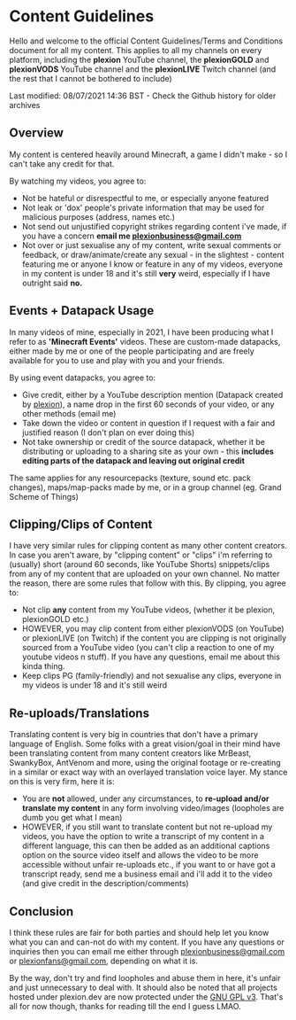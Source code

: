# Content Guidelines

Hello and welcome to the official Content Guidelines/Terms and Conditions document for all my content. This applies to all my channels on every platform, including the **plexion** YouTube channel, the **plexionGOLD** and **plexionVODS** YouTube channel and the **plexionLIVE** Twitch channel (and the rest that I cannot be bothered to include)

Last modified: 08/07/2021 14:36 BST - Check the Github history for older archives

## Overview

My content is centered heavily around Minecraft, a game I didn't make - so I can't take any credit for that.

By watching my videos, you agree to:

* Not be hateful or disrespectful to me, or especially anyone featured
* Not leak or 'dox' people's private information that may be used for malicious purposes (address, names etc.)
* Not send out unjustified copyright strikes regarding content i've made, if you have a concern **email me [plexionbusiness@gmail.com](mailto:plexionbusiness@gmail.com)**
* Not over or just sexualise any of my content, write sexual comments or feedback, or draw/animate/create any sexual - in the slightest - content featuring me or anyone I know or feature in any of my videos, everyone in my content is under 18 and it's still **very** weird, especially if I have outright said **no.**

## Events + Datapack Usage

In many videos of mine, especially in 2021, I have been producing what I refer to as **'Minecraft Events'** videos. These are custom-made datapacks, either made by me or one of the people participating and are freely available for you to use and play with you and your friends.

By using event datapacks, you agree to:

* Give credit, either by a YouTube description mention (Datapack created by [plexion](https://youtube.com/plexion)), a name drop in the first 60 seconds of your video, or any other methods (email me)
* Take down the video or content in question if I request with a fair and justified reason (I don't plan on ever doing this)
* Not take ownership or credit of the source datapack, whether it be distributing or uploading to a sharing site as your own - this **includes editing parts of the datapack and leaving out original credit**

The same applies for any resourcepacks (texture, sound etc. pack changes), maps/map-packs made by me, or in a group channel (eg. Grand Scheme of Things)

## Clipping/Clips of Content

I have very similar rules for clipping content as many other content creators. In case you aren't aware, by "clipping content" or "clips" i'm referring to (usually) short (around 60 seconds, like YouTube Shorts) snippets/clips from any of my content that are uploaded on your own channel. No matter the reason, there are some rules that follow with this. By clipping, you agree to:

* Not clip **any** content from my YouTube videos, (whether it be plexion, plexionGOLD etc.)
* HOWEVER, you may clip content from either plexionVODS (on YouTube) or plexionLIVE (on Twitch) if the content you are clipping is not originally sourced from a YouTube video (you can't clip a reaction to one of my youtube videos n stuff). If you have any questions, email me about this kinda thing.
* Keep clips PG (family-friendly) and not sexualise any clips, everyone in my videos is under 18 and it's still weird

## Re-uploads/Translations

Translating content is very big in countries that don't have a primary language of English. Some folks with a great vision/goal in their mind have been translating content from many content creators like MrBeast, SwankyBox, AntVenom and more, using the original footage or re-creating in a similar or exact way with an overlayed translation voice layer. My stance on this is very firm, here it is:

* You are **not** allowed, under any circumstances, to **re-upload and/or translate my content** in any form involving video/images (loopholes are dumb you get what I mean)
* HOWEVER, if you still want to translate content but not re-upload my videos, you have the option to write a transcript of my content in a different language, this can then be added as an additional captions option on the source video itself and allows the video to be more accessible without unfair re-uploads etc., if you want to or have got a transcript ready, send me a business email and i'll add it to the video (and give credit in the description/comments)

## Conclusion

I think these rules are fair for both parties and should help let you know what you can and can-not do with my content. If you have any questions or inquiries then you can email me either through [plexionbusiness@gmail.com](mailto:plexionbusiness@gmail.com) or [plexionfans@gmail.com](mailto:plexionfans@gmail.com), depending on what it is.

By the way, don't try and find loopholes and abuse them in here, it's unfair and just unnecessary to deal with. It should also be noted that all projects hosted under plexion.dev are now protected under the [GNU GPL v3](https://github.com/plexiondev/plexiondev.github.io/blob/master/LICENSE). That's all for now though, thanks for reading till the end I guess LMAO.
